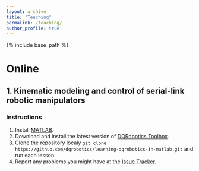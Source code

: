 ```yaml
---
layout: archive
title: "Teaching"
permalink: /teaching/
author_profile: true
---
```


{% include base_path %}

# Online

## 1. Kinematic modeling and control of serial-link robotic manipulators

### Instructions

1. Install [MATLAB](https://www.mathworks.com/products/matlab.html).
2. Download and install the latest version of [DQRobotics Toolbox](https://github.com/dqrobotics/matlab/releases).
3. Clone the repository localy `git clone https://github.com/dqrobotics/learning-dqrobotics-in-matlab.git` and run each lesson.
4. Report any problems you might have at the [Issue Tracker](https://github.com/dqrobotics/learning-dqrobotics-in-matlab/issues).
